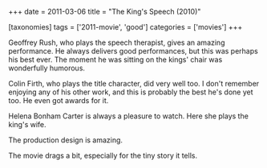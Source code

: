 +++
date = 2011-03-06
title = "The King's Speech (2010)"

[taxonomies]
tags = ['2011-movie', 'good']
categories = ['movies']
+++

Geoffrey Rush, who plays the speech therapist, gives an amazing
performance. He always delivers good performances, but this was perhaps
his best ever. The moment he was sitting on the kings\' chair was
wonderfully humorous.

Colin Firth, who plays the title character, did very well too. I don\'t
remember enjoying any of his other work, and this is probably the best
he\'s done yet too. He even got awards for it.

Helena Bonham Carter is always a pleasure to watch. Here she plays the
king\'s wife.

The production design is amazing.

The movie drags a bit, especially for the tiny story it tells.

